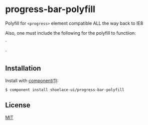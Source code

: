 
# progress-bar-polyfill

  Polyfill for `<progress>` element compatible ALL the way back to IE8

  Also, one must include the following for the polyfill to functiion:

  `<head>
    <script> document.createElement('progress') </script>
  </head>`

## Installation

  Install with [component(1)](http://component.io):

    $ component install shoelace-ui/progress-bar-polyfill

## License

  [MIT](/LICENSE)
